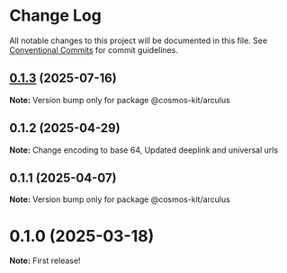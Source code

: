 # Change Log

All notable changes to this project will be documented in this file.
See [Conventional Commits](https://conventionalcommits.org) for commit guidelines.

## [0.1.3](https://github.com/hyperweb-io/cosmos-kit/compare/@cosmos-kit/arculus@0.1.1...@cosmos-kit/arculus@0.1.3) (2025-07-16)

**Note:** Version bump only for package @cosmos-kit/arculus





## 0.1.2 (2025-04-29)

**Note:** Change encoding to base 64, Updated deeplink and universal urls

## 0.1.1 (2025-04-07)

**Note:** Version bump only for package @cosmos-kit/arculus

# 0.1.0 (2025-03-18)

**Note:** First release!
